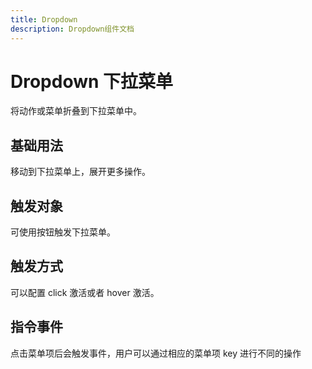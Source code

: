 ```yaml
---
title: Dropdown
description: Dropdown组件文档
---
```



# Dropdown 下拉菜单

将动作或菜单折叠到下拉菜单中。
## 基础用法
移动到下拉菜单上，展开更多操作。
<preview path="../demo/Dropdown/demo1.vue"></preview>

## 触发对象
可使用按钮触发下拉菜单。
<preview path="../demo/Dropdown/demo2.vue"></preview>

## 触发方式
可以配置 click 激活或者 hover 激活。
<preview path="../demo/Dropdown/demo3.vue"></preview>

## 指令事件
点击菜单项后会触发事件，用户可以通过相应的菜单项 key 进行不同的操作
<preview path="../demo/Dropdown/demo4.vue"></preview>